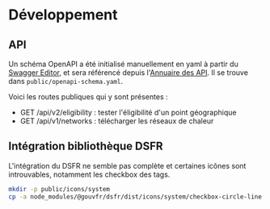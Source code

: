 # Développement

## API

Un schéma OpenAPI a été initialisé manuellement en yaml à partir du [Swagger Editor](https://editor-next.swagger.io/), et sera référencé depuis l'[Annuaire des API](https://api.gouv.fr/).
Il se trouve dans `public/openapi-schema.yaml`.

Voici les routes publiques qui y sont présentes :
- GET /api/v2/eligibility : tester l'éligibilité d'un point géographique
- GET /api/v1/networks : télécharger les réseaux de chaleur


## Intégration bibliothèque DSFR

L'intégration du DSFR ne semble pas complète et certaines icônes sont introuvables, notamment les checkbox des tags.

```sh
mkdir -p public/icons/system
cp -a node_modules/@gouvfr/dsfr/dist/icons/system/checkbox-circle-line.svg public/icons/system/checkbox-circle-line.svg
```

